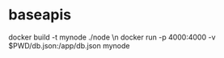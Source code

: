 # baseapis
docker build -t mynode ./node \n
docker run -p 4000:4000 -v $PWD/db.json:/app/db.json mynode
